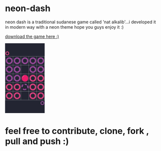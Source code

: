 # neon-dash

 neon dash is a traditional sudanese game called 'nat alkalib'...i developed it in modern way with a neon theme 
 hope you guys enjoy it :)
 
 [download the game here :)](https://drive.google.com/open?id=1oUI3GWJix1iu65Z5yQOTELvJvD4Hz0n-)
 
 <img src="https://github.com/mamoun-kubur/neon_dash/blob/master/game.png" width="130d" height="230">
 

 
 # feel free to contribute, clone, fork , pull and push :)


